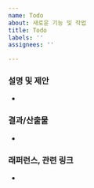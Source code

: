 ```yaml
---
name: Todo
about: 새로운 기능 및 작업
title: Todo
labels: ''
assignees: ''

---
```


###  설명  및 제안
* 
 

### 결과/산출물
* 

### 래퍼런스, 관련 링크
*

